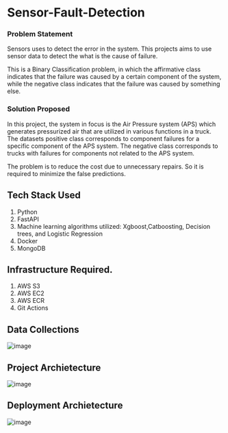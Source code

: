 # Sensor-Fault-Detection

### Problem Statement
Sensors uses to detect the error in the system. This projects aims to use sensor data to detect the what is the cause of failure.

This is a Binary Classification problem, in which the affirmative class indicates that the failure was caused by a certain component of the system, while the negative class
indicates that the failure was caused by something else.

### Solution Proposed 
In this project, the system in focus is the Air Pressure system (APS) which generates pressurized air that are utilized in various functions in a truck. The datasets positive class corresponds to component failures for a specific component of the APS system. The negative class corresponds to trucks with failures for components not related to the APS system.

The problem is to reduce the cost due to unnecessary repairs. So it is required to minimize the false predictions.
## Tech Stack Used
1. Python 
2. FastAPI 
3. Machine learning algorithms utilized: Xgboost,Catboosting, Decision trees, and Logistic Regression
4. Docker
5. MongoDB

## Infrastructure Required.

1. AWS S3
2. AWS EC2
3. AWS ECR
4. Git Actions


## Data Collections
![image](https://user-images.githubusercontent.com/57321948/193536736-5ccff349-d1fb-486e-b920-02ad7974d089.png)


## Project Archietecture
![image](https://user-images.githubusercontent.com/57321948/193536768-ae704adc-32d9-4c6c-b234-79c152f756c5.png)


## Deployment Archietecture
![image](https://user-images.githubusercontent.com/57321948/193536973-4530fe7d-5509-4609-bfd2-cd702fc82423.png)

